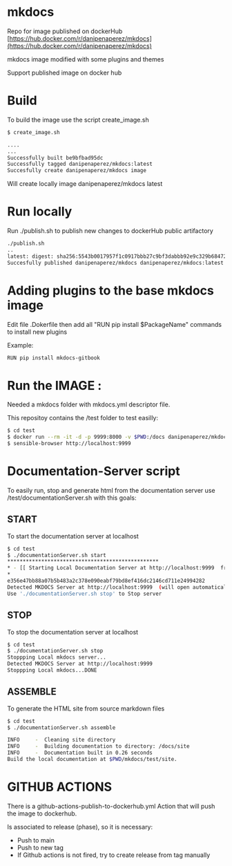 # mkdocs

Repo for image published on dockerHub [https://hub.docker.com/r/danipenaperez/mkdocs](https://hub.docker.com/r/danipenaperez/mkdocs)

mkdocs image modified with some plugins and themes

Support published image on docker hub 

# Build 

To build the image use the script create_image.sh

```sh
$ create_image.sh

....
...
Successfully built be9bfbad95dc
Successfully tagged danipenaperez/mkdocs:latest
Succesfully create danipenaperez/mkdocs image

```
Will create locally  image danipenaperez/mkdocs latest 

# Run locally

Run ./publish.sh to publish new changes to dockerHub public artifactory
```sh
./publish.sh
..
latest: digest: sha256:5543b0017957f1c0917bbb27c9bf3dabbb92e9c329b68472530d99dfc779a5c6 size: 4299
Succesfully published danipenaperez/mkdocs danipenaperez/mkdocs:latest on docker hub
```
# Adding plugins to the base mkdocs image

Edit file .Dokerfile then add all "RUN pip install $PackageName" commands to install new plugins

Example:

```sh
RUN pip install mkdocs-gitbook
```

# Run the IMAGE :

Needed a mkdocs folder with mkdocs.yml descriptor file.

This repositoy contains the /test folder to test easilly:
```sh
$ cd test
$ docker run --rm -it -d -p 9999:8000 -v $PWD:/docs danipenaperez/mkdocs
$ sensible-browser http://localhost:9999
```

# Documentation-Server script

To easily run, stop and generate html from the documentation server use /test/documentationServer.sh with this goals:

## START

To start the documentation server at localhost

```sh
$ cd test
$ ./documentationServer.sh start
*************************************************
* - [[ Starting Local Documentation Server at http://localhost:9999  from sources o /home/dpena/development/workspaces/daniel/dockerhub/mkdocs/test ]]
* 
e356e47bb88a07b5b483a2c378e090eabf79bd8ef416dc2146cd711e24994282
Detected MKDOCS Server at http://localhost:9999  (will open automatically the browser)
Use './documentationServer.sh stop' to Stop server
```

## STOP

To stop the documentation server at localhost

```sh
$ cd test
$ ./documentationServer.sh stop
Stoppping Local mkdocs server...
Detected MKDOCS Server at http://localhost:9999
Stoppping Local mkdocs...DONE
```

## ASSEMBLE

To generate the HTML site from source markdown files

```sh
$ cd test
$ ./documentationServer.sh assemble

INFO     -  Cleaning site directory
INFO     -  Building documentation to directory: /docs/site
INFO     -  Documentation built in 0.26 seconds
Build the local documentation at $PWD/mkdocs/test/site.
```


# GITHUB ACTIONS

There is a github-actions-publish-to-dockerhub.yml Action that will push the image to dockerhub.

Is associated to release (phase), so it is necessary:
- Push to main
- Push to new tag
- If Github actions is not fired, try to create release from tag manually

